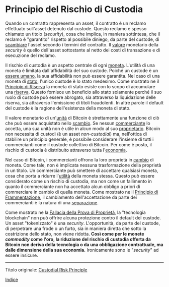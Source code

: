 # Principio del Rischio di Custodia



Quando un contratto rappresenta un asset, il contratto è un reclamo effettuato sull'asset detenuto dal custode. Questo reclamo è spesso chiamato un titolo (_security_), cosa che implica, in maniera sottintesa, che il reclamo è "garantito" rispetto al possibile diniego, da parte del custode, di [scambiare](ch101-glossary.md#scambio) l'asset secondo i termini del contratto. Il [valore](ch101-glossary.md#valore) monetario della _security_ è quello dell'asset sottostante al netto dei costi di transazione e di esecuzione del reclamo.

Il rischio di custodia è un aspetto centrale di ogni [moneta](ch005-money-taxonomy.md). L'utilità di una moneta è limitata dall'affidabilità del suo custode. Poiché un custode è un [essere umano](ch101-glossary.md#persona), la sua affidabilità non può essere garantita. Nel caso di una moneta di [stato](ch101-glossary.md#stato), l'unico custode è lo stato medesimo. Come mostrato ne il [Principio di Riserva](ch017-reservation-priciple.md) la moneta di stato esiste con lo scopo di accumulare una [riserva](ch098-reserve-definition.md). Questo fornisce un beneficio allo stato solamente perché il suo ruolo di custode può essere abrogato, sia attraverso la liquidazione delle riserva, sia attraverso l'emissione di titoli fraudolenti. In altre parole il default del custode è la ragione dell'esistenza della moneta di stato.

Il valore monetario di un'[unità](ch101-glossary.md#unità) di Bitcoin è strettamente una funzione di ciò che può essere acquistato nello [scambio](ch101-glossary.md#scambio). Se nessun [commerciante](ch101-glossary.md#commerciante) lo accetta, una sua unità non è utile in alcun modo al suo [proprietario](ch101-glossary.md#proprietario). Bitcoin non necessita di custodi (è un asset _non-custodial_) ma, nell'ottica di stabilire un principio generale, è possibile considerare l'insieme di tutti i commercianti come il custode collettivo di Bitcoin. Per come è posto, il rischio di custodia è distribuito attraverso tutta l'[economia](ch101-glossary.md#economia). 

Nel caso di Bitcoin, i commercianti offrono la loro proprietà in [cambio](ch101-glossary.md#scambio-di-unità) di moneta. Come tale, non è implicata nessuna trasformazione della proprietà in un titolo. Un commerciante può smettere di accettare qualsiasi moneta, cosa che porta a ridurre l'[utilità](ch101-glossary.md#utilità) della moneta stessa. Questo può essere considerato come un rischio di custodia, ma non come un fallimento in quanto il commerciante non ha accettato alcun obbligo a priori di commerciare in cambio di quella moneta. Come mostrato ne il [Principio di Frammentazione](ch021-fragmentation-principle.md), il cambiamento dell'accettazione da parte dei commercianti è la natura di una [separazione](ch101-glossary.md#separazione-split).

Come mostrato ne la [Fallacia della Prova di Proprietà](ch071-proof-of-ownership-fallacy.md), la "tecnologia blockchain" non può offrire alcuna protezione contro il default del custode. Un asset "tokenizzato" è una _security_. L'opportunità, da parte del custode, di perpetrare una frode o un furto, sia in maniera diretta che sotto la costrizione dello stato, non viene ridotta. **Così come per le monete _commodity_ come l'oro, la riduzione del rischio di custodia offerta da Bitcoin non deriva della tecnologia o da una obbligazione contrattuale, ma dalle dimensione della sua economia.** Ironicamente sono le "_security_" ad essere insicure.

---------
Titolo originale: [Custodial Risk Principle](https://github.com/libbitcoin/libbitcoin-system/wiki/Custodial-Risk-Principle)

[Indice](/README.md)
